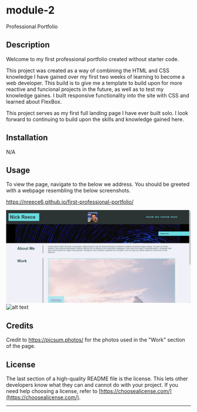# module-2
Professional Portfolio

## Description

Welcome to my first professional portfolio created without starter code. 

This project was created as a way of combining the HTML and CSS knowledge I have gained over my first two weeks of learning to become a web developer. This build is to give me a template to build upon for more reactive and funcional projects in the future, as well as to test my knowledge gaines. I built responsive functionality into the site with CSS and learned about FlexBox.

This project serves as my first full landing page I have ever built solo. I look forward to continuing to build upon the skills and knowledge gained here.

## Installation

N/A

## Usage

To view the page, navigate to the below we address. You should be greeted with a webpage resembling the below screenshots.

https://nreece6.github.io/first-professional-portfolio/

![alt text](assets/photos/portfolio-landing-page.PNG)
![alt text](assets/images/porfolio-landing-page-2.png)

## Credits

Credit to https://picsum.photos/ for the photos used in the "Work" section of the page.

## License

The last section of a high-quality README file is the license. This lets other developers know what they can and cannot do with your project. If you need help choosing a license, refer to [https://choosealicense.com/](https://choosealicense.com/).

---


